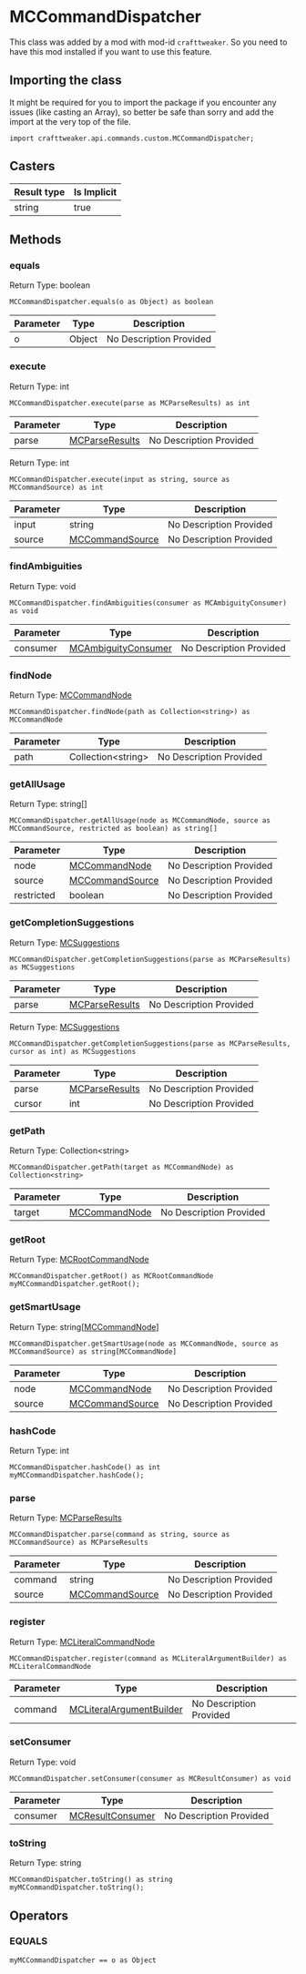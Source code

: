 # MCCommandDispatcher

This class was added by a mod with mod-id `crafttweaker`. So you need to have this mod installed if you want to use this feature.

## Importing the class

It might be required for you to import the package if you encounter any issues (like casting an Array), so better be safe than sorry and add the import at the very top of the file.
```zenscript
import crafttweaker.api.commands.custom.MCCommandDispatcher;
```


## Casters

| Result type | Is Implicit |
|-------------|-------------|
| string | true |

## Methods

### equals

Return Type: boolean

```zenscript
MCCommandDispatcher.equals(o as Object) as boolean
```
| Parameter | Type | Description |
|-----------|------|-------------|
| o | Object | No Description Provided |
### execute

Return Type: int

```zenscript
MCCommandDispatcher.execute(parse as MCParseResults) as int
```
| Parameter | Type | Description |
|-----------|------|-------------|
| parse | [MCParseResults](/vanilla/api/commands/custom/MCParseResults) | No Description Provided |
Return Type: int

```zenscript
MCCommandDispatcher.execute(input as string, source as MCCommandSource) as int
```
| Parameter | Type | Description |
|-----------|------|-------------|
| input | string | No Description Provided |
| source | [MCCommandSource](/vanilla/api/commands/custom/MCCommandSource) | No Description Provided |
### findAmbiguities

Return Type: void

```zenscript
MCCommandDispatcher.findAmbiguities(consumer as MCAmbiguityConsumer) as void
```
| Parameter | Type | Description |
|-----------|------|-------------|
| consumer | [MCAmbiguityConsumer](/vanilla/api/commands/custom/MCAmbiguityConsumer) | No Description Provided |
### findNode

Return Type: [MCCommandNode](/vanilla/api/commands/custom/MCCommandNode)

```zenscript
MCCommandDispatcher.findNode(path as Collection<string>) as MCCommandNode
```
| Parameter | Type | Description |
|-----------|------|-------------|
| path | Collection&lt;string&gt; | No Description Provided |
### getAllUsage

Return Type: string[]

```zenscript
MCCommandDispatcher.getAllUsage(node as MCCommandNode, source as MCCommandSource, restricted as boolean) as string[]
```
| Parameter | Type | Description |
|-----------|------|-------------|
| node | [MCCommandNode](/vanilla/api/commands/custom/MCCommandNode) | No Description Provided |
| source | [MCCommandSource](/vanilla/api/commands/custom/MCCommandSource) | No Description Provided |
| restricted | boolean | No Description Provided |
### getCompletionSuggestions

Return Type: [MCSuggestions](/vanilla/api/commands/custom/MCSuggestions)

```zenscript
MCCommandDispatcher.getCompletionSuggestions(parse as MCParseResults) as MCSuggestions
```
| Parameter | Type | Description |
|-----------|------|-------------|
| parse | [MCParseResults](/vanilla/api/commands/custom/MCParseResults) | No Description Provided |
Return Type: [MCSuggestions](/vanilla/api/commands/custom/MCSuggestions)

```zenscript
MCCommandDispatcher.getCompletionSuggestions(parse as MCParseResults, cursor as int) as MCSuggestions
```
| Parameter | Type | Description |
|-----------|------|-------------|
| parse | [MCParseResults](/vanilla/api/commands/custom/MCParseResults) | No Description Provided |
| cursor | int | No Description Provided |
### getPath

Return Type: Collection&lt;string&gt;

```zenscript
MCCommandDispatcher.getPath(target as MCCommandNode) as Collection<string>
```
| Parameter | Type | Description |
|-----------|------|-------------|
| target | [MCCommandNode](/vanilla/api/commands/custom/MCCommandNode) | No Description Provided |
### getRoot

Return Type: [MCRootCommandNode](/vanilla/api/commands/custom/MCRootCommandNode)

```zenscript
MCCommandDispatcher.getRoot() as MCRootCommandNode
myMCCommandDispatcher.getRoot();
```
### getSmartUsage

Return Type: string[[MCCommandNode](/vanilla/api/commands/custom/MCCommandNode)]

```zenscript
MCCommandDispatcher.getSmartUsage(node as MCCommandNode, source as MCCommandSource) as string[MCCommandNode]
```
| Parameter | Type | Description |
|-----------|------|-------------|
| node | [MCCommandNode](/vanilla/api/commands/custom/MCCommandNode) | No Description Provided |
| source | [MCCommandSource](/vanilla/api/commands/custom/MCCommandSource) | No Description Provided |
### hashCode

Return Type: int

```zenscript
MCCommandDispatcher.hashCode() as int
myMCCommandDispatcher.hashCode();
```
### parse

Return Type: [MCParseResults](/vanilla/api/commands/custom/MCParseResults)

```zenscript
MCCommandDispatcher.parse(command as string, source as MCCommandSource) as MCParseResults
```
| Parameter | Type | Description |
|-----------|------|-------------|
| command | string | No Description Provided |
| source | [MCCommandSource](/vanilla/api/commands/custom/MCCommandSource) | No Description Provided |
### register

Return Type: [MCLiteralCommandNode](/vanilla/api/commands/custom/MCLiteralCommandNode)

```zenscript
MCCommandDispatcher.register(command as MCLiteralArgumentBuilder) as MCLiteralCommandNode
```
| Parameter | Type | Description |
|-----------|------|-------------|
| command | [MCLiteralArgumentBuilder](/vanilla/api/commands/custom/MCLiteralArgumentBuilder) | No Description Provided |
### setConsumer

Return Type: void

```zenscript
MCCommandDispatcher.setConsumer(consumer as MCResultConsumer) as void
```
| Parameter | Type | Description |
|-----------|------|-------------|
| consumer | [MCResultConsumer](/vanilla/api/commands/custom/MCResultConsumer) | No Description Provided |
### toString

Return Type: string

```zenscript
MCCommandDispatcher.toString() as string
myMCCommandDispatcher.toString();
```

## Operators

### EQUALS

```zenscript
myMCCommandDispatcher == o as Object
```



